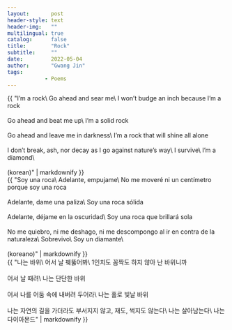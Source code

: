 ```yaml
---
layout:       post
header-style: text
header-img:   ""
multilingual: true
catalog:      false
title:        "Rock"
subtitle:     ""
date:         2022-05-04 
author:       "Gwang Jin"
tags:
            - Poems
---
```


<div class="en post-container">
    {{ "I’m a rock\
        Go ahead and sear me\
        I won’t budge an inch because I’m a rock
        <br><br>
        Go ahead and beat me up\
        I’m a solid rock
        <br><br>
        Go ahead and leave me in darkness\
        I’m a rock that will shine all alone
        <br><br>
        I don’t break, ash, nor decay as I go against nature’s way\
        I survive\
        I’m a diamond\
        <br><br>
        (korean)" | markdownify }}
</div>

<div class="es post-container">
    {{ "Soy una roca\
        Adelante, empujame\
        No me moveré ni un centímetro porque soy una roca
        <br><br>
        Adelante, dame una paliza\
        Soy una roca sólida
        <br><br>
        Adelante, déjame en la oscuridad\
        Soy una roca que brillará sola
        <br><br>
        No me quiebro, ni me deshago, ni me descompongo al ir en contra de la naturaleza\
        Sobrevivo\
        Soy un diamante\
        <br><br>
        (koreano)" | markdownify }}
</div>

<div class="ko post-container">
    {{ "나는 바위\
        어서 날 꿰뚫어봐\
        1인치도 꼼짝도 하지 않아 난 바위니까
        <br><br>
        어서 날 때려\
        나는 단단한 바위
        <br><br>
        어서 나를 어둠 속에 내버려 두어라\
        나는 홀로 빛날 바위
        <br><br>
        나는 자연의 길을 가더라도 부서지지 않고, 재도, 썩지도 않는다\
        나는 살아남는다\
        나는 다이아몬드" | markdownify }}
</div>
